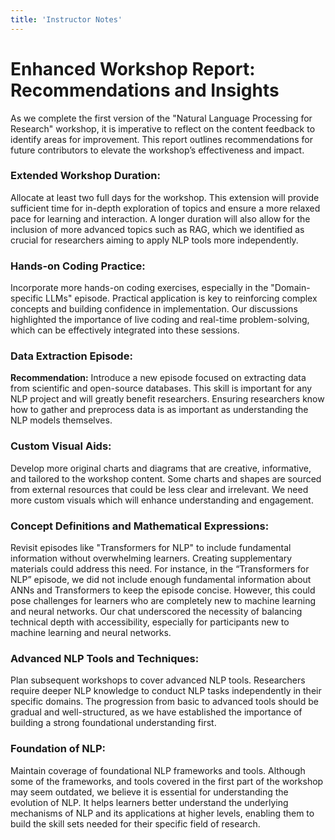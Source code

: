 ```yaml
---
title: 'Instructor Notes'
---
```


# Enhanced Workshop Report: Recommendations and Insights

As we complete the first version of the "Natural Language Processing for Research" workshop, it is imperative to reflect on the content feedback to identify areas for improvement. This report outlines recommendations for future contributors to elevate the workshop’s effectiveness and impact.


### Extended Workshop Duration: 
Allocate at least two full days for the workshop. This extension will provide sufficient time for in-depth exploration of topics and ensure a more relaxed pace for learning and interaction. A longer duration will also allow for the inclusion of more advanced topics such as RAG, which we identified as crucial for researchers aiming to apply NLP tools more independently.


### Hands-on Coding Practice:
Incorporate more hands-on coding exercises, especially in the "Domain-specific LLMs" episode. Practical application is key to reinforcing complex concepts and building confidence in implementation. Our discussions highlighted the importance of live coding and real-time problem-solving, which can be effectively integrated into these sessions.


### Data Extraction Episode:
**Recommendation:** Introduce a new episode focused on extracting data from scientific and open-source databases. This skill is important for any NLP project and will greatly benefit researchers. Ensuring researchers know how to gather and preprocess data is as important as understanding the NLP models themselves.


### Custom Visual Aids:
Develop more original charts and diagrams that are creative, informative, and tailored to the workshop content. Some charts and shapes are sourced from external resources that could be less clear and irrelevant. We need more custom visuals which will enhance understanding and engagement.


### Concept Definitions and Mathematical Expressions:
Revisit episodes like "Transformers for NLP" to include fundamental information without overwhelming learners. Creating supplementary materials could address this need. For instance, in the “Transformers for NLP” episode, we did not include enough fundamental information about ANNs and Transformers to keep the episode concise. However, this could pose challenges for learners who are completely new to machine learning and neural networks. Our chat underscored the necessity of balancing technical depth with accessibility, especially for participants new to machine learning and neural networks.


### Advanced NLP Tools and Techniques:
Plan subsequent workshops to cover advanced NLP tools. Researchers require deeper NLP knowledge to conduct NLP tasks independently in their specific domains. The progression from basic to advanced tools should be gradual and well-structured, as we have established the importance of building a strong foundational understanding first.


### Foundation of NLP:
Maintain coverage of foundational NLP frameworks and tools. Although some of the frameworks, and tools covered in the first part of the workshop may seem outdated, we believe it is essential for understanding the evolution of NLP. It helps learners better understand the underlying mechanisms of NLP and its applications at higher levels, enabling them to build the skill sets needed for their specific field of research.


